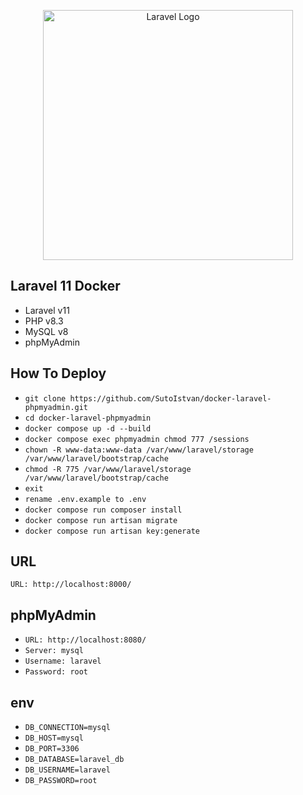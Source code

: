 <p align="center"><a href="https://laravel.com" target="_blank"><img src="https://raw.githubusercontent.com/laravel/art/master/logo-lockup/5%20SVG/2%20CMYK/1%20Full%20Color/laravel-logolockup-cmyk-red.svg" width="400" alt="Laravel Logo"></a></p>

## Laravel 11 Docker
- Laravel v11
- PHP v8.3
- MySQL v8
- phpMyAdmin

##  How To Deploy
- `git clone https://github.com/SutoIstvan/docker-laravel-phpmyadmin.git`
- `cd docker-laravel-phpmyadmin`
- `docker compose up -d --build`
- `docker compose exec phpmyadmin chmod 777 /sessions`
- `chown -R www-data:www-data /var/www/laravel/storage /var/www/laravel/bootstrap/cache`
- `chmod -R 775 /var/www/laravel/storage /var/www/laravel/bootstrap/cache`
- `exit`
- `rename .env.example to .env`
- `docker compose run composer install`
- `docker compose run artisan migrate`
- `docker compose run artisan key:generate`

## URL
`URL: http://localhost:8000/`

## phpMyAdmin
- `URL: http://localhost:8080/`
- `Server: mysql`
- `Username: laravel`
- `Password: root`

## env
- `DB_CONNECTION=mysql`
- `DB_HOST=mysql`
- `DB_PORT=3306`
- `DB_DATABASE=laravel_db`
- `DB_USERNAME=laravel`
- `DB_PASSWORD=root`

